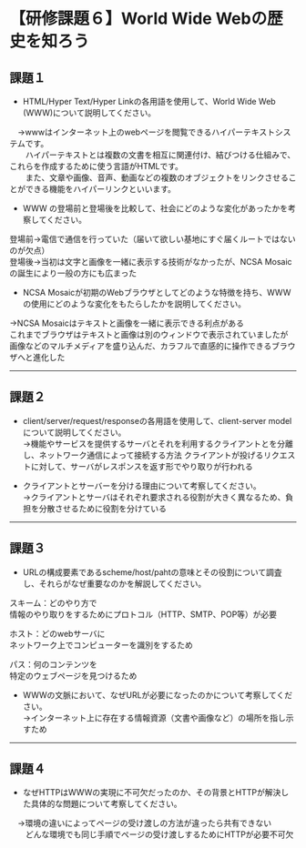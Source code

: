 # 【研修課題６】World Wide Webの歴史を知ろう

## 課題１

- HTML/Hyper Text/Hyper Linkの各用語を使用して、World Wide Web (WWW)について説明してください。 

　→wwwはインターネット上のwebページを閲覧できるハイパーテキストシステムです。   
　　ハイパーテキストとは複数の文書を相互に関連付け、結びつける仕組みで、これらを作成するために使う言語がHTMLです。  
　　また、文章や画像、音声、動画などの複数のオブジェクトをリンクさせることができる機能をハイパーリンクといいます。  


- WWW の登場前と登場後を比較して、社会にどのような変化があったかを考察してください。  

登場前→電信で通信を行っていた（届いて欲しい基地にすぐ届くルートではないのが欠点）  
登場後→当初は文字と画像を一緒に表示する技術がなかったが、NCSA Mosaicの誕生により一般の方にも広まった  


- NCSA Mosaicが初期のWebブラウザとしてどのような特徴を持ち、WWWの使用にどのような変化をもたらしたかを説明してください。  

→NCSA Mosaicはテキストと画像を一緒に表示できる利点がある  
これまでブラウザはテキストと画像は別のウィンドウで表示されていましたが
画像などのマルチメディアを盛り込んだ、カラフルで直感的に操作できるブラウザへと進化した

---

## 課題２

- client/server/request/responseの各用語を使用して、client-server modelについて説明してください。  
→機能やサービスを提供するサーバとそれを利用するクライアントとを分離し、ネットワーク通信によって接続する方法
 クライアントが投げるリクエストに対して、サーバがレスポンスを返す形でやり取りが行われる

- クライアントとサーバーを分ける理由について考察してください。  
→クライアントとサーバはそれぞれ要求される役割が大きく異なるため、負担を分散させるために役割を分けている

---

## 課題３
- URLの構成要素であるscheme/host/pahtの意味とその役割について調査し、それらがなぜ重要なのかを解説してください。

スキーム：どのやり方で  
情報のやり取りをするためにプロトコル（HTTP、SMTP、POP等）が必要

ホスト：どのwebサーバに  
ネットワーク上でコンピューターを識別をするため

パス：何のコンテンツを  
特定のウェブページを見つけるため  

- WWWの文脈において、なぜURLが必要になったのかについて考察してください。  
→インターネット上に存在する情報資源（文書や画像など）の場所を指し示すため

---

## 課題４
- なぜHTTPはWWWの実現に不可欠だったのか、その背景とHTTPが解決した具体的な問題について考察してください。  

　→環境の違いによってページの受け渡しの方法が違ったら共有できない  
　　どんな環境でも同じ手順でページの受け渡しするためにHTTPが必要不可欠
